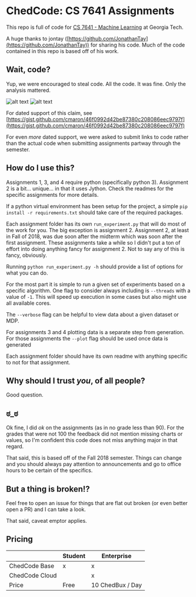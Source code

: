 # ChedCode: CS 7641 Assignments

This repo is full of code for [CS 7641 - Machine Learning](https://www.omscs.gatech.edu/cs-7641-machine-learning) at Georgia Tech. 

A huge thanks to jontay ([https://github.com/JonathanTay](https://github.com/JonathanTay)) for sharing his code. Much of the code contained in this repo is based off of his work.

## Wait, code?

Yup, we were encouraged to steal code. All the code. It was fine. Only the analysis mattered.

![alt text](https://user-images.githubusercontent.com/1142102/56366858-0c55a580-61c2-11e9-93fa-ac081cf5b017.png)
![alt text](https://user-images.githubusercontent.com/1142102/56366864-0fe92c80-61c2-11e9-891f-cbd003a19903.png)

For dated support of this claim, see [https://gist.github.com/cmaron/46f0992d42be87380c208086eec9797f](https://gist.github.com/cmaron/46f0992d42be87380c208086eec9797f)

For even _more_ dated support, we were asked to submit links to code rather than the actual code when submitting assignments partway through the semester.

## How do I use this?

Assignments 1, 3, and 4 require python (specifically python 3). Assignment 2 is a bit... unique... in that it uses Jython. Check the readmes for the specific assignments for more details. 

If a python virtual environment has been setup for the project, a simple `pip install -r requirements.txt` should take care of the required packages.

Each assignment folder has its own `run_experiment.py` that will do most of the work for you. The big exception is assignment 2. Assignment 2, at least in Fall of 2018, was due soon after the midterm which was soon after the first assignment. These assignments take a while so I didn't put a ton of effort into doing anything fancy for assignment 2. Not to say any of this is fancy, obviously.

Running `python run_experiment.py -h` should provide a list of options for what you can do.

For the most part it is simple to run a given set of experiments based on a specific algorithm. One flag to consider always including is `--threads` with a value of `-1`. This will speed up execution in some cases but also might use all available cores.

The `--verbose` flag can be helpful to view data about a given dataset or MDP.

For assignments 3 and 4 plotting data is a separate step from generation. For those assignments the `--plot` flag should be used once data is generated

Each assignment folder should have its own readme with anything specific to not for that assignment.

## Why should I trust _you_, of all people?

Good question.

## ಠ_ಠ

Ok fine, I did _ok_ on the assignments (as in no grade less than 90). For the grades that were not 100 the feedback did not mention missing charts or values, so I'm confident this code does not miss anything major in that regard. 

That said, this is based off of the Fall 2018 semester. Things can change and you should always pay attention to announcements and go to office hours to be certain of the specifics. 

## But a thing is broken!?

Feel free to open an issue for things that are flat out broken (or even better open a PR) and I can take a look.

That said, caveat emptor applies. 

## Pricing
|                | Student | Enterprise       |
|----------------|---------|------------------|
| ChedCode Base  | x       | x                |
| ChedCode Cloud |         | x                |
| Price          | Free    | 10 ChedBux / Day |
